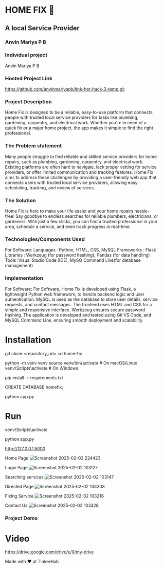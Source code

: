 # HOME FIX 🎯


## A local Service Provider
### Anvin Mariya P B


### Individual project
Anvin Mariya P B

### Hosted Project Link
https://github.com/anvinmariyapb/tink-her-hack-3-temp.git


### Project Description
Home Fix is designed to be a reliable, easy-to-use platform that connects people with trusted local service providers for tasks like plumbing, gardening, carpentry, and electrical work. Whether you're in need of a quick fix or a major home project, the app makes it simple to find the right professional.

### The Problem statement
Many people struggle to find reliable and skilled service providers for home repairs, such as plumbing, gardening, carpentry, and electrical work. Existing platforms are often hard to navigate, lack proper vetting for service providers, or offer limited communication and tracking features. Home Fix aims to address these challenges by providing a user-friendly web app that connects users with trusted local service providers, allowing easy scheduling, tracking, and review of services.
### The Solution
Home Fix is here to make your life easier and your home repairs hassle-free! Say goodbye to endless searches for reliable plumbers, electricians, or gardeners. With just a few clicks, you can find a trusted professional in your area, schedule a service, and even track progress in real-time. 


### Technologies/Components Used
For Software:
Languages : Python, HTML, CSS, MySQL
Frameworks : Flask
Libraries : Werkzeug (for password hashing), Pandas (for data handling)
Tools :Visual Studio Code (IDE), MySQ Command Line(for database management)


### Implementation
For Software: For Software, Home Fix is developed using Flask, a lightweight Python web framework, to handle backend logic and user authentication. MySQL is used as the database to store user details, service requests, and contact messages. The frontend uses HTML and CSS for a simple and responsive interface. Werkzeug ensures secure password hashing. The application is developed and tested using Git VS Code, and MySQL Command Line, ensuring smooth deployment and scalability.
# Installation
git clone <repository_url>
cd home-fix

python -m venv venv
source venv/bin/activate  # On macOS/Linux
venv\Scripts\activate  # On Windows

pip install -r requirements.txt

CREATE DATABASE homefix;

python app.py



# Run
 
venv\Scripts\activate    

python app.py

http://127.0.0.1:5000

Home Page
![Screenshot 2025-02-02 224423](https://github.com/user-attachments/assets/41aa651b-a271-4081-9631-1ece2a3d1e0d)

Login Page 
![Screenshot 2025-02-02 103127](https://github.com/user-attachments/assets/a0b0ae40-8ab6-4247-a24b-e16026359bb3)

Searching services
![Screenshot 2025-02-02 103147](https://github.com/user-attachments/assets/6aed8613-9a40-4136-841c-2d70868d65c4)

Directed Page
![Screenshot 2025-02-02 103208](https://github.com/user-attachments/assets/4094afb5-15d7-45e0-927e-679a78debe2e)

Fixing Service
![Screenshot 2025-02-02 103216](https://github.com/user-attachments/assets/7d662527-c0e2-4e77-b5b6-843aef286ab3)

Contact Us
![Screenshot 2025-02-02 103328](https://github.com/user-attachments/assets/e3986cc0-b581-4881-9662-2b3d8745b51e)


### Project Demo
# Video
https://drive.google.com/drive/u/0/my-drive

Made with ❤️ at TinkerHub
